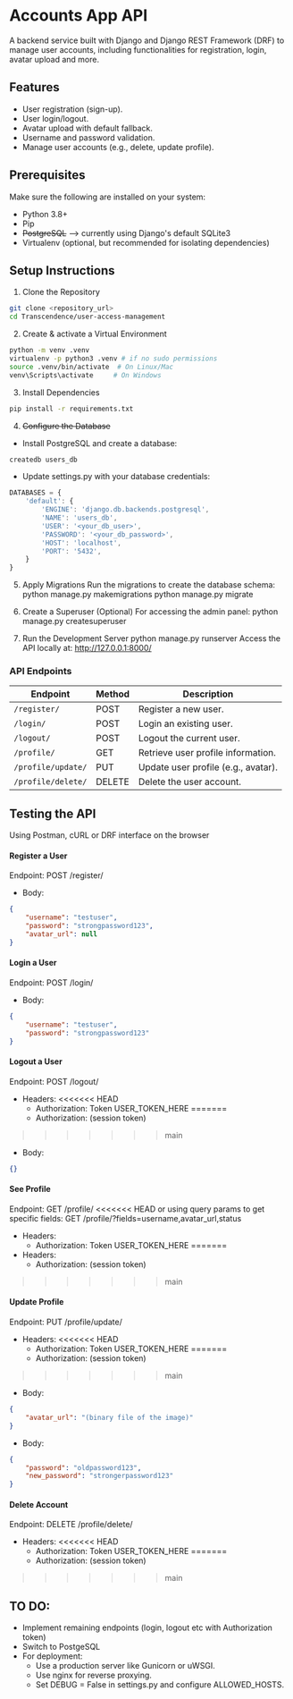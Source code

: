 # Accounts App API
A backend service built with Django and Django REST Framework (DRF) to manage user accounts, including functionalities for registration, login, avatar upload and more.

## Features
- User registration (sign-up).
- User login/logout.
- Avatar upload with default fallback.
- Username and password validation.
- Manage user accounts (e.g., delete, update profile).

## Prerequisites
Make sure the following are installed on your system:

- Python 3.8+
- Pip
- ~~PostgreSQL~~ --> currently using Django's default SQLite3
- Virtualenv (optional, but recommended for isolating dependencies)

## Setup Instructions

1. Clone the Repository
```sh
git clone <repository_url>
cd Transcendence/user-access-management
```

2. Create & activate a Virtual Environment
```sh
python -m venv .venv
virtualenv -p python3 .venv # if no sudo permissions
source .venv/bin/activate  # On Linux/Mac
venv\Scripts\activate     # On Windows
```

3. Install Dependencies
```sh
pip install -r requirements.txt
```

4. ~~Configure the Database~~
- Install PostgreSQL and create a database:
```sh
createdb users_db
```
- Update settings.py with your database credentials:
```js
DATABASES = {
    'default': {
        'ENGINE': 'django.db.backends.postgresql',
        'NAME': 'users_db',
        'USER': '<your_db_user>',
        'PASSWORD': '<your_db_password>',
        'HOST': 'localhost',
        'PORT': '5432',
    }
}
```

5. Apply Migrations
Run the migrations to create the database schema:
python manage.py makemigrations
python manage.py migrate

6. Create a Superuser (Optional)
For accessing the admin panel:
python manage.py createsuperuser

7. Run the Development Server
python manage.py runserver
Access the API locally at: http://127.0.0.1:8000/

### **API Endpoints**

| Endpoint           | Method | Description                         |
| ------------------ | ------ | ----------------------------------- |
| `/register/`       | POST   | Register a new user.                |
| `/login/`          | POST   | Login an existing user.             |
| `/logout/`         | POST   | Logout the current user.            |
| `/profile/`        | GET    | Retrieve user profile information.  |
| `/profile/update/` | PUT    | Update user profile (e.g., avatar). |
| `/profile/delete/` | DELETE | Delete the user account.            |


## Testing the API
Using Postman, cURL or DRF interface on the browser

#### **Register a User**
Endpoint: POST /register/
- Body:
```json
{
    "username": "testuser",
    "password": "strongpassword123",
    "avatar_url": null
}
```

#### **Login a User**
Endpoint: POST /login/
- Body:
```json
{
    "username": "testuser",
    "password": "strongpassword123"
}
```

#### **Logout a User**
Endpoint: POST /logout/
- Headers:
<<<<<<< HEAD
  - Authorization: Token USER_TOKEN_HERE
=======
  - Authorization: (session token)
>>>>>>> main

- Body:
```json
{}
```

#### **See Profile**
Endpoint: GET /profile/
<<<<<<< HEAD
or using query params to get specific fields: GET /profile/?fields=username,avatar_url,status
- Headers:
  - Authorization: Token USER_TOKEN_HERE
=======
- Headers:
  - Authorization: (session token)
>>>>>>> main

#### **Update Profile**
Endpoint: PUT /profile/update/
- Headers:
<<<<<<< HEAD
  - Authorization: Token USER_TOKEN_HERE
=======
  - Authorization: (session token)
>>>>>>> main
- Body:
```json
{
    "avatar_url": "(binary file of the image)"
}
```
- Body:
```json
{
    "password": "oldpassword123",
    "new_password": "strongerpassword123"
}
```

#### **Delete Account**
Endpoint: DELETE /profile/delete/
- Headers:
<<<<<<< HEAD
  - Authorization: Token USER_TOKEN_HERE
=======
  - Authorization: (session token)
>>>>>>> main

## TO DO:
- Implement remaining endpoints (login, logout etc with Authorization token)
- Switch to PostgeSQL
- For deployment:
    - Use a production server like Gunicorn or uWSGI.
    - Use nginx for reverse proxying.
    - Set DEBUG = False in settings.py and configure ALLOWED_HOSTS.
